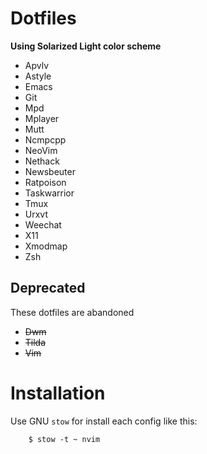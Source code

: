 Dotfiles
========

**Using Solarized Light color scheme**

- Apvlv
- Astyle
- Emacs
- Git
- Mpd
- Mplayer
- Mutt
- Ncmpcpp
- NeoVim
- Nethack
- Newsbeuter
- Ratpoison
- Taskwarrior
- Tmux
- Urxvt
- Weechat
- X11
- Xmodmap
- Zsh


Deprecated
----------

These dotfiles are abandoned

- ~~Dwm~~
- ~~Tilda~~
- ~~Vim~~


Installation
============

Use GNU `stow` for install each config like this:

        $ stow -t ~ nvim
